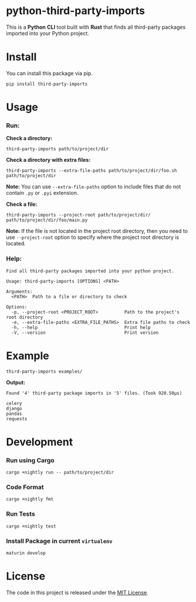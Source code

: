 # python-third-party-imports

This is a **Python** **CLI** tool built with **Rust** that finds all third-party packages imported into your Python project.

# Install

You can install this package via pip.

```console
pip install third-party-imports
```

# Usage

### Run:

**Check a directory:**

```console
third-party-imports path/to/project/dir
```

**Check a directory with extra files:**

```console
third-party-imports --extra-file-paths path/to/project/dir/foo.sh path/to/project/dir
```

**Note:** You can use `--extra-file-paths` option to include files that do not contain `.py` or `.pyi` extension.


**Check a file:**

```console
third-party-imports --project-root path/to/project/dir/ path/to/project/dir/foo/main.py
```

**Note:** If the file is not located in the project root directory,
then you need to use `--project-root` option to specify where the project root directory is located.

### Help:

```console
Find all third-party packages imported into your python project.

Usage: third-party-imports [OPTIONS] <PATH>

Arguments:
  <PATH>  Path to a file or directory to check

Options:
  -p, --project-root <PROJECT_ROOT>          Path to the project's root directory
  -e, --extra-file-paths <EXTRA_FILE_PATHS>  Extra file paths to check
  -h, --help                                 Print help
  -V, --version                              Print version
```

# Example

```console
third-party-imports examples/
```

**Output:**

```console
Found '4' third-party package imports in '5' files. (Took 920.50µs)

celery
django
pandas
requests
```

# Development

### Run using Cargo

```console
cargo +nightly run -- path/to/project/dir
```

### Code Format

```console
cargo +nightly fmt
```

### Run Tests

```console
cargo +nightly test
```

### Install Package in current `virtualenv`

```console
maturin develop
```

# License

The code in this project is released under the [MIT License](LICENSE).

